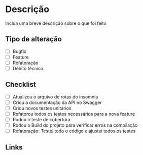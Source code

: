 # Descrição

Inclua uma breve descrição sobre o que foi feito

## Tipo de alteração

- [ ] Bugfix
- [ ] Feature
- [ ] Refatoração
- [ ] Débito técnico

## Checklist

- [ ] Atualizou o arquivo de rotas do insomnia
- [ ] Criou a documentação da API no Swagger
- [ ] Criou novos testes unitários
- [ ] Refatorou todos os testes necessários para a nova feature
- [ ] Rodou o teste de cobertura
- [ ] Rodou o Build do projeto para verificar erros na compilação
- [ ] Refatoração: Testei todo o código e ajustei todos os testes

## Links
